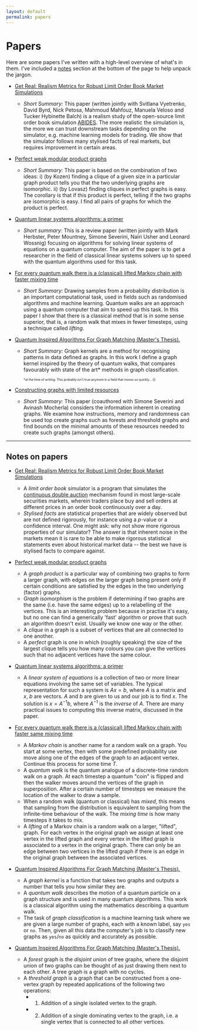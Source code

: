 ```yaml
---
layout: default
permalink: papers
---
```


Papers
======

Here are some papers I've written with a high-level overview of what's in them. I've included a [notes](#notes) section at the bottom of the page to help unpack the jargon.

- [Get Real: Realism Metrics for Robust Limit Order Book Market Simulations](https://scirate.com/arxiv/1912.04941)
    - *Short Summary:* This paper (written jointly with Svitlana Vyetrenko, David Byrd, Nick Petosa, Mahmoud Mahfouz, Manuela Veloso and Tucker Hybinette Balch) is a realism study of the open-source limit order book simulation [ABIDES](https://github.com/abides-sim/abides). The more realistic the simulation is, the more we can trust downstream tasks depending on the simulator, e.g. machine learning models for trading. We show that the simulator follows many stylised facts of real markets, but requires improvement in certain areas.

- [Perfect weak modular product graphs](https://scirate.com/arxiv/1809.09939)
    - *Short Summary:* This paper is based on the combination of two ideas: i) (by Kozen) finding a clique of a given size in a particular graph product tells you that the two underlying graphs are isomorphic. ii) (by Lovasz) finding cliques in perfect graphs is easy. The corollary is that if this product is perfect, telling if the two graphs are isomorphic is easy. I find all pairs of graphs for which the product is perfect.

- [Quantum linear systems algorithms: a primer](https://scirate.com/arxiv/1802.08227)
    - *Short summary:* This is a review paper (written jointly with Mark Herbster, Peter Mountney, Simone Severini, Naïri Usher and Leonard Wossnig) focusing on algorithms for solving linear systems of equations on a quantum computer. The aim of the paper is to get a researcher in the field of classical linear systems solvers up to speed with the quantum algorithms used for this task.

- [For every quantum walk there is a (classical) lifted Markov chain with faster mixing time](https://scirate.com/arxiv/1712.02318)
    - *Short Summary:* Drawing samples from a probability distribution is an important computational task, used in fields such as randomised algorithms and machine learning. Quantum walks are an approach using a quantum computer that aim to speed up this task. In this paper I show that there is a classical method that is in some sense superior, that is, a random walk that mixes in fewer timesteps, using a technique called _lifting_.    

- [Quantum Inspired Algorithms For Graph Matching (Master's Thesis).](https://github.com/ddervs/ddervs.github.io/raw/master/assets/pdfs/GraphKernels.pdf)
    - *Short Summary:* Graph kernels are a method for recognising patterns in data defined as graphs. In this work I define a graph kernel inspired by the theory of quantum walks, that compares favourably with state of the art* methods in graph classification.
    
        <sub style="font-size:60%">\*at the time of writing. This probably isn't true anymore in a field that moves so quickly... 😕</sub>

- [Constructing graphs with limited resources](https://scirate.com/arxiv/1802.09844)
    - *Short Summary:* This paper (coauthored with Simone Severini and Avinash Mocherla) considers the information inherent in creating graphs. We examine how instructions, memory and randomness can be used top create graphs such as forests and threshold graphs and find bounds on the minimal amounts of these resources needed to create such graphs (amongst others). 
 
 ----
 <a name="notes"></a>
 ## Notes on papers

 - [Get Real: Realism Metrics for Robust Limit Order Book Market Simulations](https://scirate.com/arxiv/1912.04941)
    - A *limit order book* simulator is a program that simulates the [continuous double auction](https://en.wikipedia.org/wiki/Double_auction) mechanism found in most large-scale securities markets, wherein traders place buy and sell orders at different prices in an order book continuously over a day. 
    - *Stylised facts* are statistical properties that are widely observed but are not defined rigorously, for instance using a $p$-value or a confidence interval. One might ask: why not show more rigorous properties of our simulator? The answer is that inherent noise in the markets mean it is rare to be able to make rigorous statistical statements even about historical market data -- the best we have is stylised facts to compare against.

 - [Perfect weak modular product graphs](https://scirate.com/arxiv/1809.09939)
     - A *graph product* is a particular way of combining two graphs to form a larger graph, with edges on the larger graph being present only if certain conditions are satisfied by the edges in the two underlying (factor) graphs.
     - *Graph isomorphism* is the problem if determining if two graphs are the same (i.e. have the same edges) up to a relabelling of the vertices. This is an interesting problem because in practise it's easy, but no one can find a generically 'fast' algorithm or prove that such an algorithm doesn't exist. Usually we know one way or the other.
     - A *clique* in a graph is a subset of vertices that are all connected to one another.
     - A *perfect* graph is one in which (roughly speaking) the size of the largest clique tells you how many colours you can give the vertices such that no adjacent vertices have the same colour.

 - [Quantum linear systems algorithms: a primer](https://scirate.com/arxiv/1802.08227)
     - A *linear system of equations* is a collection of two or more linear equations involving the same set of variables. The typical representation for such a system is $A x = b$, where $A$ is a matrix and $x$, $b$ are vectors. $A$ and $b$ are given to us and our job is to find $x$. The solution is $x = A^{-1} b$, where $A^{-1}$ is the *inverse* of $A$. There are many practical issues to computing this inverse matrix, discussed in the paper.

 - [For every quantum walk there is a (classical) lifted Markov chain with faster same mixing time](https://scirate.com/arxiv/1712.02318)
     - A *Markov chain* is another name for a random walk on a graph. You start at some vertex, then with some predefined probability use move along one of the edges of the graph to an adjacent vertex. Continue this process for some time *T*.
     - A *quantum walk* is the quantum analogue of a discrete-time random walk on a graph. At each timestep a quantum "coin" is flipped and then the walker moves around the vertices of the graph in superposition. After a certain number of timesteps we measure the location of the walker to draw a sample.
     - When a random walk (quantum or classical) has *mixed*, this means that sampling from the distribution is equivalent to sampling from the infinite-time behaviour of the walk. The *mixing time* is how many timesteps it takes to mix.
     - A *lifting* of a Markov chain is a random walk on a larger, "lifted", graph. For each vertex in the original graph we assign at least one vertex in the lifted graph and every vertex in the lifted graph is associated to a vertex in the original graph. There can only be an edge between two vertices in the lifted graph if there is an edge in the original graph between the associated vertices.

 - [Quantum Inspired Algorithms For Graph Matching (Master's Thesis).](https://github.com/ddervs/ddervs.github.io/raw/master/assets/pdfs/GraphKernels.pdf)
     - A *graph kernel* is a function that takes two graphs and outputs a number that tells you how similar they are. 
     - A *quantum walk* describes the motion of a quantum particle on a graph structure and is used in many quantum algorithms. This work is a classical algorithm using the mathematics describing a quantum walk. 
     - The task of *graph classification* is a machine learning task where we are given a large number of graphs, each with a known label, say `yes` or `no`. Then, given all this data the computer's job is to classify new graphs as `yes`/`no` as quickly and accurately as possible.

- [Quantum Inspired Algorithms For Graph Matching (Master's Thesis).](https://github.com/ddervs/ddervs.github.io/raw/master/assets/pdfs/GraphKernels.pdf)
    - A *forest* graph is the *disjoint union* of tree graphs, where the disjoint union of two graphs can be thought of as just drawing them next to each other. A tree graph is a graph with no cycles.
    - A *threshold graph* is a graph that can be constructed from a one-vertex graph by repeated applications of the following two operations:
        - 1. Addition of a single isolated vertex to the graph.
        - 2. Addition of a single dominating vertex to the graph, i.e. a single vertex that is connected to all other vertices.